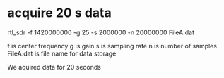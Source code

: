    # acquire 20 s data
   rtl_sdr -f 1420000000 -g 25 -s 2000000 -n 20000000 FileA.dat
   
   f is center frequency
   g is gain
   s is sampling rate
   n is number of samples
   FileA.dat is file name for data storage

   We aquired data for 20 seconds
